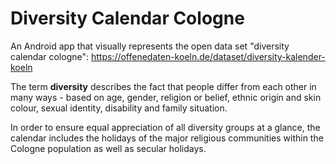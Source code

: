# Diversity Calendar Cologne
An Android app that visually represents the open data set "diversity calendar cologne": https://offenedaten-koeln.de/dataset/diversity-kalender-koeln

The term **diversity** describes the fact that people differ from each other in many ways - based on age, gender, religion or belief, ethnic origin and skin colour, sexual identity, disability and family situation.

In order to ensure equal appreciation of all diversity groups at a glance, the calendar includes the holidays of the major religious communities within the Cologne population as well as secular holidays.
